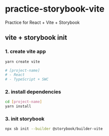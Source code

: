 # practice-storybook-vite

Practice for React + Vite + Storybook

## vite + storybook init

### 1. create vite app

```bash
yarn create vite

# [project-name]
# - React
# - TypeScript + SWC
```

### 2. install dependencies

```bash
cd [project-name]
yarn install
```

### 3. init storybook

```bash
npx sb init --builder @storybook/builder-vite
```
